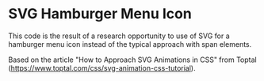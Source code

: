 # SVG Hamburger Menu Icon
This code is the result of a research opportunity to use of SVG for a hamburger menu icon instead of the typical approach with span elements.

Based on the article "How to Approach SVG Animations in CSS" from Toptal (https://www.toptal.com/css/svg-animation-css-tutorial).
